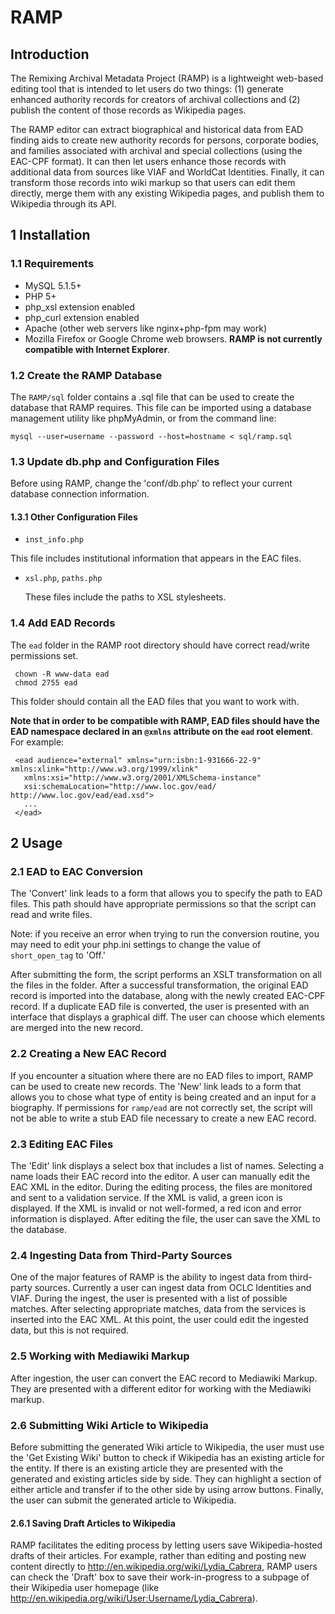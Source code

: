 RAMP 
===================

## Introduction

  The Remixing Archival Metadata Project (RAMP) is a lightweight web-based editing tool that is intended to let users do two things: (1) generate enhanced authority records for creators of archival collections and (2) publish the content of those records as Wikipedia pages.

The RAMP editor can extract biographical and historical data from EAD finding aids to create new authority records for persons, corporate bodies, and families associated with archival and special collections (using the EAC-CPF format). It can then let users enhance those records with additional data from sources like VIAF and WorldCat Identities. Finally, it can transform those records into wiki markup so that users can edit them directly, merge them with any existing Wikipedia pages, and publish them to Wikipedia through its API.

## 1 Installation

### 1.1 Requirements

  * MySQL 5.1.5+ 
  * PHP 5+ 
  * php_xsl extension enabled 
  * php_curl extension enabled 
  * Apache (other web servers like nginx+php-fpm may work) 
  * Mozilla Firefox or Google Chrome web browsers. **RAMP is not currently compatible with Internet Explorer**.


### 1.2 Create the RAMP Database

   The `RAMP/sql` folder contains a .sql file that can be used to create
   the database that RAMP requires. This file can be imported using a database management utility like phpMyAdmin, or from the command line:
   
    mysql --user=username --password --host=hostname < sql/ramp.sql

### 1.3 Update db.php and Configuration Files
   Before using RAMP, change the 'conf/db.php' to reflect your current
   database connection information. 

#### 1.3.1 Other Configuration Files

  * `inst_info.php`

  This file includes institutional information that appears in the EAC
  files.

  * `xsl.php`, `paths.php`

    These files include the paths to XSL stylesheets.

### 1.4 Add EAD Records
   The `ead` folder in the RAMP root directory should have correct read/write permissions set.
   
     chown -R www-data ead
     chmod 2755 ead
     
   This folder should contain all the EAD files that you want to work with. 
   
   **Note that in order to be compatible with RAMP, EAD files should have the EAD namespace declared in an `@xmlns` attribute on the `ead` root element**. For example:
     
     <ead audience="external" xmlns="urn:isbn:1-931666-22-9" xmlns:xlink="http://www.w3.org/1999/xlink"
       xmlns:xsi="http://www.w3.org/2001/XMLSchema-instance"
       xsi:schemaLocation="http://www.loc.gov/ead/ http://www.loc.gov/ead/ead.xsd">
       ...
     </ead>
     

## 2 Usage

### 2.1 EAD to EAC Conversion
   The 'Convert' link leads to a form that allows you to specify the path
   to EAD files. This path should have appropriate permissions so that the
   script can read and write files.
   
   Note: if you receive an error when trying to run the conversion routine, you may need to edit your php.ini settings to change the value of `short_open_tag` to 'Off.'
   
   After submitting the form, the script performs an XSLT transformation on
   all the files in the folder. After a successful transformation, the
   original EAD record is imported into the 
   database, along with the newly created EAC-CPF record. If a duplicate EAD file is converted, the user is presented      with an interface that displays a graphical diff. The user can choose which elements are merged into the new record.

### 2.2 Creating a New EAC Record
   If you encounter a situation where there are no EAD files to import,
   RAMP can be used to create new records. The 'New' link leads to a form that
   allows you to chose what type of entity is being created and an input for a biography. 
   If permissions for `ramp/ead` are not correctly set, the script will not
   be able to write a stub EAD file necessary to create a new EAC record. 

### 2.3 Editing EAC Files
   The 'Edit' link displays a select box that includes a list of names.
   Selecting a name loads their EAC record into the editor. A user can
   manually edit the EAC XML in the editor. 
   During the editing process, the files are monitored and sent to a
   validation service. If the XML is valid, a green icon is displayed. If the
   XML is invalid or not well-formed, a red icon and error information is displayed. 
   After editing the file, the user can save the XML to the database.

### 2.4 Ingesting Data from Third-Party Sources
   One of the major features of RAMP is the ability to ingest data from
   third-party sources. Currently a user can ingest data from OCLC Identities
   and VIAF. During the ingest, 
   the user is presented with a list of possible matches. After selecting
   appropriate matches, data from the services is inserted into the EAC XML.
   At this point, the user could
   edit the ingested data, but this is not required. 

### 2.5 Working with Mediawiki Markup
   After ingestion, the user can convert the EAC record to Mediawiki
   Markup. They are presented with a different editor for working with the
   Mediawiki markup. 

### 2.6 Submitting Wiki Article to Wikipedia
   Before submitting the generated Wiki article to Wikipedia, the user must
   use the 'Get Existing Wiki' button to check if Wikipedia has an existing
   article for the entity. If there 
   is an existing article they are presented with the generated and
   existing articles side by side. They can highlight a section of either
   article and transfer if to the other side
   by using arrow buttons. 
   Finally, the user can submit the generated article to Wikipedia. 

#### 2.6.1 Saving Draft Articles to Wikipedia
   RAMP facilitates the editing process by letting users save Wikipedia-hosted drafts of their articles. For example, rather than editing and posting new content directly to http://en.wikipedia.org/wiki/Lydia_Cabrera, RAMP users can check the 'Draft' box to save their work-in-progress to a subpage of their Wikipedia user homepage (like http://en.wikipedia.org/wiki/User:Username/Lydia_Cabrera).
